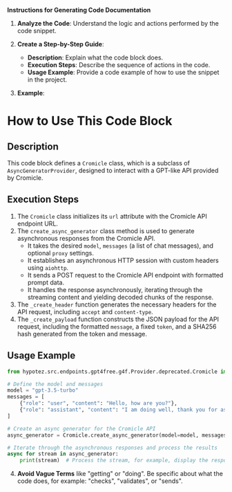 **Instructions for Generating Code Documentation**

1. **Analyze the Code**: Understand the logic and actions performed by the code snippet.

2. **Create a Step-by-Step Guide**:
    - **Description**: Explain what the code block does.
    - **Execution Steps**: Describe the sequence of actions in the code.
    - **Usage Example**: Provide a code example of how to use the snippet in the project.

3. **Example**:

How to Use This Code Block
=========================================================================================

Description
-------------------------
This code block defines a `Cromicle` class, which is a subclass of `AsyncGeneratorProvider`, designed to interact with a GPT-like API provided by Cromicle.

Execution Steps
-------------------------
1. The `Cromicle` class initializes its `url` attribute with the Cromicle API endpoint URL.
2. The `create_async_generator` class method is used to generate asynchronous responses from the Cromicle API. 
   - It takes the desired `model`, `messages` (a list of chat messages), and optional `proxy` settings.
   - It establishes an asynchronous HTTP session with custom headers using `aiohttp`.
   - It sends a POST request to the Cromicle API endpoint with formatted prompt data.
   - It handles the response asynchronously, iterating through the streaming content and yielding decoded chunks of the response.
3. The `_create_header` function generates the necessary headers for the API request, including `accept` and `content-type`.
4. The `_create_payload` function constructs the JSON payload for the API request, including the formatted `message`, a fixed `token`, and a SHA256 hash generated from the token and message.

Usage Example
-------------------------

```python
from hypotez.src.endpoints.gpt4free.g4f.Provider.deprecated.Cromicle import Cromicle

# Define the model and messages
model = "gpt-3.5-turbo"
messages = [
    {"role": "user", "content": "Hello, how are you?"},
    {"role": "assistant", "content": "I am doing well, thank you for asking. How can I assist you today?"},
]

# Create an async generator for the Cromicle API
async_generator = Cromicle.create_async_generator(model=model, messages=messages)

# Iterate through the asynchronous responses and process the results
async for stream in async_generator:
    print(stream)  # Process the stream, for example, display the response
```

4. **Avoid Vague Terms** like "getting" or "doing". Be specific about what the code does, for example: "checks", "validates", or "sends".